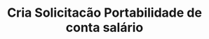 ---
title: Cria Solicitacão Portabilidade de conta salário
api:
  file: readme-hml-corebank.json
  operationId: post_v1-portability-contas-agencia-conta-portabilidade
hidden: false
---